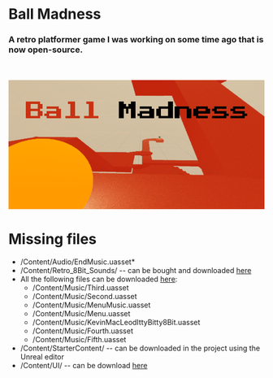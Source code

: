 # Ball Madness
### A retro platformer game I was working on some time ago that is now open-source.
<br/><br/>
![Ball Madness](https://github.com/horacehoff/ball-madness/blob/main/Content/Splash/EdSplash.png?raw=true)


# Missing files
- /Content/Audio/EndMusic.uasset*
- /Content/Retro_8Bit_Sounds/ -- can be bought and downloaded [here](https://www.unrealengine.com/marketplace/en-US/product/retro-8bit-sounds)
- All the following files can be downloaded [here](
https://drive.google.com/uc?export=download&id=10Yj7_ESOVQFVvvVFY0zTeI1Qph9FfApl):
  - /Content/Music/Third.uasset
  - /Content/Music/Second.uasset
  - /Content/Music/MenuMusic.uasset
  - /Content/Music/Menu.uasset
  - /Content/Music/KevinMacLeodIttyBitty8Bit.uasset
  - /Content/Music/Fourth.uasset
  - /Content/Music/Fifth.uasset
- /Content/StarterContent/ -- can be downloaded in the project using the Unreal editor
- /Content/UI/ -- can be download [here](https://drive.google.com/uc?export=download&id=1UdJy_iXvuwFb-pXJJ-vuZ6y5hmewWzDJ)
